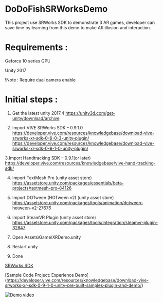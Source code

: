 # DoDoFishSRWorksDemo
This project use SRWorks SDK to demonstrate 3 AR games, developer can save time by learning from this demo to make AR illusion and interaction.

# Requirements :
Geforce 10 series GPU

Unity 2017

!Note : Require dual camera enable

# Initial steps :
1. Get the latest unity 2017.4
https://unity3d.com/get-unity/download/archive

2. Import VIVE SRWorks SDK – 0.9.1.0
https://developer.vive.com/resources/knowledgebase/download-vive-srworks-xr-sdk-0-9-0-3-unity-plugin/
https://developer.vive.com/resources/knowledgebase/download-vive-srworks-xr-sdk-0-9-1-0-unity-plugin/

3.Import Handtracking SDK – 0.9.1(or later)
https://developer.vive.com/resources/knowledgebase/vive-hand-tracking-sdk/

4. Import TextMesh Pro (unity asset store)
https://assetstore.unity.com/packages/essentials/beta-projects/textmesh-pro-84126

5. Import DOTween (HOTween v2) (unity asset store)
https://assetstore.unity.com/packages/tools/animation/dotween-hotween-v2-27676

6. Import SteamVR Plugin (unity asset store)
https://assetstore.unity.com/packages/tools/integration/steamvr-plugin-32647

7. Open Assets\Game\XRDemo.unity

8. Restart unity

9. Done

[SRWorks SDK](https://developer.vive.com/resources/knowledgebase/intro-vive-srworks-sdk/)

[Sample Code Project: Experience Demo]
(https://developer.vive.com/resources/knowledgebase/download-vive-srworks-xr-sdk-0-9-1-0-unity-pre-built-samples-plugin-and-demo/)

[![Demo video](https://img.youtube.com/vi/0RVWz03MOHI/0.jpg)](https://www.youtube.com/watch?v=0RVWz03MOHI)
